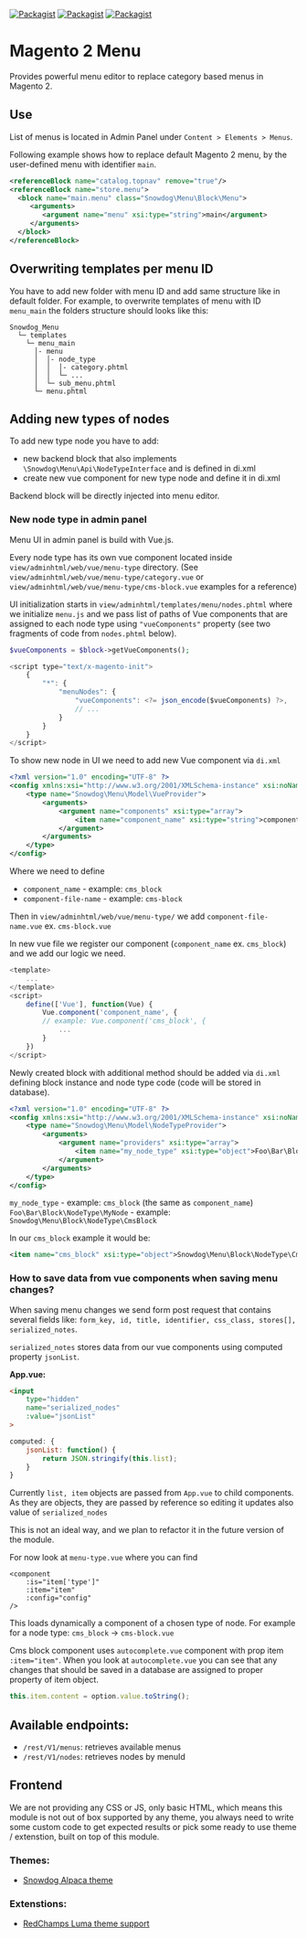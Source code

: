 [![Packagist](https://img.shields.io/packagist/v/snowdog/module-menu?style=for-the-badge)](https://packagist.org/packages/snowdog/module-menu)
[![Packagist](https://img.shields.io/packagist/dt/snowdog/module-menu?style=for-the-badge)](https://packagist.org/packages/snowdog/module-menu)
[![Packagist](https://img.shields.io/packagist/dm/snowdog/module-menu?style=for-the-badge)](https://packagist.org/packages/snowdog/module-menu)

# Magento 2 Menu
Provides powerful menu editor to replace category based menus in Magento 2.

## Use
List of menus is located in Admin Panel under `Content > Elements > Menus`.

Following example shows how to replace default Magento 2 menu, by the user-defined menu with identifier `main`.

```xml
<referenceBlock name="catalog.topnav" remove="true"/>
<referenceBlock name="store.menu">
  <block name="main.menu" class="Snowdog\Menu\Block\Menu">
     <arguments>
        <argument name="menu" xsi:type="string">main</argument>
     </arguments>
  </block>
</referenceBlock>
```

## Overwriting templates per menu ID
You have to add new folder with menu ID and add same structure like in default folder. For example, to overwrite templates of menu with ID `menu_main` the folders structure should looks like this:
```
Snowdog_Menu  
  └─ templates
    └─ menu_main
      │- menu
      │  │- node_type
      │  │  │- category.phtml
      │  │  └─ ...   
      │  └─ sub_menu.phtml
      └─ menu.phtml
```

## Adding new types of nodes
To add new type node you have to add:
 - new backend block that also implements `\Snowdog\Menu\Api\NodeTypeInterface` and is defined in di.xml
 - create new vue component for new type node and define it in di.xml

Backend block will be directly injected into menu editor.

### New node type in admin panel
Menu UI in admin panel is build with Vue.js.

Every node type has its own vue component located inside `view/adminhtml/web/vue/menu-type` directory.
(See `view/adminhtml/web/vue/menu-type/category.vue` or `view/adminhtml/web/vue/menu-type/cms-block.vue` examples for a reference)

UI initialization starts in `view/adminhtml/templates/menu/nodes.phtml` where we initialize `menu.js` and we pass list of paths of Vue components that are assigned to each node type using `"vueComponents"` property (see two fragments of code from `nodes.phtml` below).

```php
$vueComponents = $block->getVueComponents();
```

```javascript
<script type="text/x-magento-init">
    {
        "*": {
            "menuNodes": {
                "vueComponents": <?= json_encode($vueComponents) ?>,
                // ...
            }
        }
    }
</script>
```

To show new node in UI we need to add new Vue component via `di.xml`

```xml
<?xml version="1.0" encoding="UTF-8" ?>
<config xmlns:xsi="http://www.w3.org/2001/XMLSchema-instance" xsi:noNamespaceSchemaLocation="urn:magento:framework:ObjectManager/etc/config.xsd">
    <type name="Snowdog\Menu\Model\VueProvider">
        <arguments>
            <argument name="components" xsi:type="array">
                <item name="component_name" xsi:type="string">component-file-name</item>
            </argument>
        </arguments>
    </type>
</config>
```

Where we need to define
- `component_name` - example: `cms_block`
- `component-file-name` -  example: `cms-block`

Then in `view/adminhtml/web/vue/menu-type/` we add `component-file-name.vue` ex. `cms-block.vue`

In new vue file we register our component (`component_name` ex. `cms_block`) and we add our logic we need. 

```javascript
<template>
    ...
</template>
<script>
    define(['Vue'], function(Vue) {
        Vue.component('component_name', {
        // example: Vue.component('cms_block', {
            ...
        }
    })
</script>
```

Newly created block with additional method should be added via `di.xml` defining block instance and node type code (code will be stored in database).

```xml
<?xml version="1.0" encoding="UTF-8" ?>
<config xmlns:xsi="http://www.w3.org/2001/XMLSchema-instance" xsi:noNamespaceSchemaLocation="urn:magento:framework:ObjectManager/etc/config.xsd">
    <type name="Snowdog\Menu\Model\NodeTypeProvider">
        <arguments>
            <argument name="providers" xsi:type="array">
                <item name="my_node_type" xsi:type="object">Foo\Bar\Block\NodeType\MyNode</item>
            </argument>
        </arguments>
    </type>
</config>
```

`my_node_type` - example: `cms_block` (the same as `component_name`)
`Foo\Bar\Block\NodeType\MyNode` - example: `Snowdog\Menu\Block\NodeType\CmsBlock`

In our `cms_block` example it would be:
```xml
<item name="cms_block" xsi:type="object">Snowdog\Menu\Block\NodeType\CmsBlock</item>
```

### How to save data from vue components when saving menu changes?
When saving menu changes we send form post request that contains several fields like:
`form_key, id, title, identifier, css_class, stores[], serialized_notes`. 

`serialized_notes` stores data from our vue components using computed property `jsonList`.

**App.vue:**
```html
<input
    type="hidden"
    name="serialized_nodes"
    :value="jsonList"
>
```

```javascript
computed: {
    jsonList: function() {
        return JSON.stringify(this.list);
    }
}
```

Currently `list, item` objects are passed from `App.vue` to child components.
As they are objects,  they are passed by reference so editing it updates also value
of `serialized_nodes`

This is not an ideal way, and we plan to refactor it in the future version of the module.

For now look at `menu-type.vue` where you can find

```
<component
    :is="item['type']"
    :item="item"
    :config="config"
/>
```

This loads dynamically a component of a chosen type of node. For example for a node type: `cms_block` -> `cms-block.vue` 

Cms block component uses `autocomplete.vue` component with prop item `:item="item"`.
When you look at `autocomplete.vue` you can see that any changes that should be saved in a database are assigned to proper property of item object.  

```javascript
this.item.content = option.value.toString();
```


## Available endpoints: 
   
 * `/rest/V1/menus`: retrieves available menus
 * `/rest/V1/nodes`: retrieves nodes by menuId
 
## Frontend
We are not providing any CSS or JS, only basic HTML, which means this module is not out of box supported by any theme, you always need to write some custom code to get expected results or pick some ready to use theme / extenstion, built on top of this module.

### Themes:
- [Snowdog Alpaca theme](https://github.com/SnowdogApps/magento2-alpaca-theme)

### Extenstions:
- [RedChamps Luma theme support](https://github.com/redchamps/snowdog-menu-luma-support)
 
